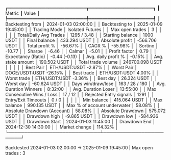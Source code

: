 ┏━━━━━━━━━━━━━━━━━━━━━━━━━━━━━┳━━━━━━━━━━━━━━━━━━━━━━━━┓
┃ Metric                      ┃ Value                  ┃
┡━━━━━━━━━━━━━━━━━━━━━━━━━━━━━╇━━━━━━━━━━━━━━━━━━━━━━━━┩
│ Backtesting from            │ 2024-01-03 02:00:00    │
│ Backtesting to              │ 2025-01-09 19:45:00    │
│ Trading Mode                │ Isolated Futures       │
│ Max open trades             │ 3                      │
│                             │                        │
│ Total/Daily Avg Trades      │ 1295 / 3.48            │
│ Starting balance            │ 1000 USDT              │
│ Final balance               │ 433.294 USDT           │
│ Absolute profit             │ -566.706 USDT          │
│ Total profit %              │ -56.67%                │
│ CAGR %                      │ -55.98%                │
│ Sortino                     │ -10.77                 │
│ Sharpe                      │ -6.46                  │
│ Calmar                      │ -5.01                  │
│ Profit factor               │ 0.79                   │
│ Expectancy (Ratio)          │ -0.44 (-0.13)          │
│ Avg. daily profit %         │ -0.15%                 │
│ Avg. stake amount           │ 190.502 USDT           │
│ Total trade volume          │ 246700.098 USDT        │
│                             │                        │
│ Best Pair                   │ ETH/USDT:USDT -2.87%   │
│ Worst Pair                  │ DOGE/USDT:USDT -26.15% │
│ Best trade                  │ ETH/USDT:USDT 4.00%    │
│ Worst trade                 │ ETH/USDT:USDT -3.36%   │
│ Best day                    │ 26.324 USDT            │
│ Worst day                   │ -60.624 USDT           │
│ Days win/draw/lose          │ 163 / 28 / 180         │
│ Avg. Duration Winners       │ 8:32:00                │
│ Avg. Duration Loser         │ 13:55:00               │
│ Max Consecutive Wins / Loss │ 17 / 12                │
│ Rejected Entry signals      │ 1291                   │
│ Entry/Exit Timeouts         │ 0 / 0                  │
│                             │                        │
│ Min balance                 │ 415.064 USDT           │
│ Max balance                 │ 990.135 USDT           │
│ Max % of account underwater │ 58.08%                 │
│ Absolute Drawdown (Account) │ 58.08%                 │
│ Absolute Drawdown           │ 575.072 USDT           │
│ Drawdown high               │ -9.865 USDT            │
│ Drawdown low                │ -584.936 USDT          │
│ Drawdown Start              │ 2024-01-03 11:45:00    │
│ Drawdown End                │ 2024-12-30 14:30:00    │
│ Market change               │ 114.32%                │
└─────────────────────────────┴────────────────────────┘

Backtested 2024-01-03 02:00:00 -> 2025-01-09 19:45:00 | Max open trades : 3

